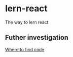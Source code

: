 # lern-react
The way to lern react

## Futher investigation

[Where to find code](https://github.com/StephenGrider/redux-code/tree/master/components)
